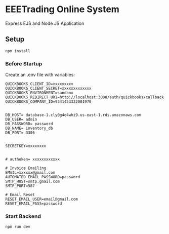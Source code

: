 # EEETrading Online System

Express EJS and Node JS Application

## Setup

```
npm install
```

### Before Startup

Create an .env file with variables:

```
QUICKBOOKS_CLIENT_ID=xxxxxxxxx
QUICKBOOKS_CLIENT_SECRET=xxxxxxxxxxxxx
QUICKBOOKS_ENVIRONMENT=sandbox
QUICKBOOKS_REDIRECT_URI=http://localhost:3000/auth/quickbooks/callback
QUICKBOOKS_COMPANY_ID=9341453332001970


DB_HOST= database-1.cly0g4e4whi9.us-east-1.rds.amazonaws.com
DB_USER= admin
DB_PASSWORD= password
DB_NAME= inventory_db
DB_PORT= 3306


SECRETKEY=xxxxxxxx


# authoken= xxxxxxxxxxxx

# Invoice Emailing
EMAIL=xxxxxx@gmail.com
AUTOMATED_EMAIL_PASSWORD=password
SMTP_HOST=smtp.gmail.com
SMTP_PORT=587

# Email Reset
RESET_EMAIL_USER=email@gmail.com
RESET_EMAIL_PASS=password
```

### Start Backend

```
npm run dev
```
